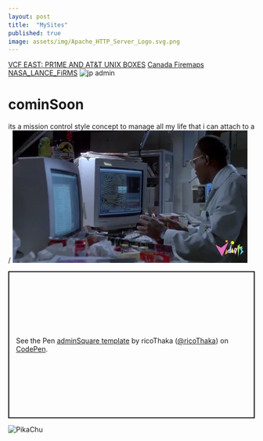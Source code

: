 ```yaml
---
layout: post
title:  "MySites"
published: true
image: assets/img/Apache_HTTP_Server_Logo.svg.png
---
```



[VCF EAST: PR1ME AND AT&T UNIX BOXES](https://hackaday.com/2014/04/08/vcf-east-pr1me-and-att-unix-boxes/)
[Canada Firemaps](https://www.arcgis.com/apps/dashboards/3ffcc2d0ef3e4e0999b0cf8b636defa3)
[NASA_LANCE_FiRMS](https://firms.modaps.eosdis.nasa.gov/usfs/map/#d:24hrs;@-97.1,40.4,4.4z)
![jp admin](https://media.tenor.com/QpiB1JJsfZIAAAAM/theoretically-yes-yes.gif)
# cominSoon 
its a mission control style concept to manage all my life that i can attach to a / ![admin](assets/img/admin.webp)


<p class="codepen" data-height="300" data-default-tab="html,result" data-slug-hash="yyBOYBL" data-pen-title="adminSquare template" data-user="ricoThaka" style="height: 300px; box-sizing: border-box; display: flex; align-items: center; justify-content: center; border: 2px solid; margin: 1em 0; padding: 1em;">
  <span>See the Pen <a href="https://codepen.io/ricoThaka/pen/yyBOYBL">
  adminSquare template</a> by ricoThaka (<a href="https://codepen.io/ricoThaka">@ricoThaka</a>)
  on <a href="https://codepen.io">CodePen</a>.</span>
</p>
<script async src="https://cpwebassets.codepen.io/assets/embed/ei.js"></script>

![PikaChu](https://i.redd.it/q0dd3k02unqb1.gif)

